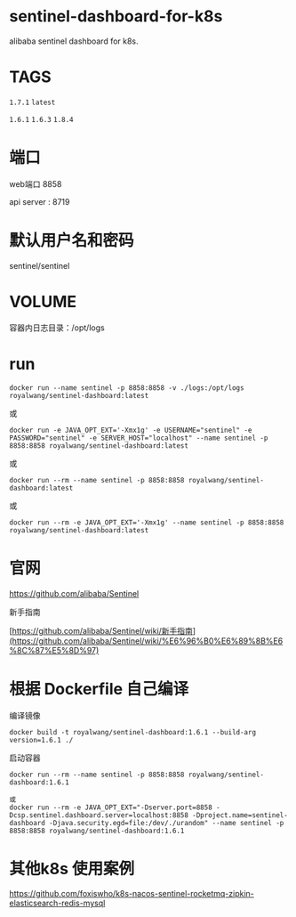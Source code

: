 # sentinel-dashboard-for-k8s
alibaba sentinel dashboard for k8s.


# TAGS

`1.7.1` `latest`

`1.6.1` `1.6.3` `1.8.4`

# 端口
web端口 8858

api server : 8719

# 默认用户名和密码
sentinel/sentinel

# VOLUME

容器内日志目录：/opt/logs

# run

```shell
docker run --name sentinel -p 8858:8858 -v ./logs:/opt/logs royalwang/sentinel-dashboard:latest
```

或

```shell
docker run -e JAVA_OPT_EXT='-Xmx1g' -e USERNAME="sentinel" -e PASSWORD="sentinel" -e SERVER_HOST="localhost" --name sentinel -p 8858:8858 royalwang/sentinel-dashboard:latest
```
或

```shell
docker run --rm --name sentinel -p 8858:8858 royalwang/sentinel-dashboard:latest
```

或

```shell
docker run --rm -e JAVA_OPT_EXT='-Xmx1g' --name sentinel -p 8858:8858 royalwang/sentinel-dashboard:latest
```

# 官网

https://github.com/alibaba/Sentinel

新手指南

[https://github.com/alibaba/Sentinel/wiki/新手指南](https://github.com/alibaba/Sentinel/wiki/%E6%96%B0%E6%89%8B%E6%8C%87%E5%8D%97)






# 根据 Dockerfile 自己编译

编译镜像

```shell
docker build -t royalwang/sentinel-dashboard:1.6.1 --build-arg version=1.6.1 ./
```

启动容器
````SHELLL
docker run --rm --name sentinel -p 8858:8858 royalwang/sentinel-dashboard:1.6.1

或
docker run --rm -e JAVA_OPT_EXT="-Dserver.port=8858 -Dcsp.sentinel.dashboard.server=localhost:8858 -Dproject.name=sentinel-dashboard -Djava.security.egd=file:/dev/./urandom" --name sentinel -p 8858:8858 royalwang/sentinel-dashboard:1.6.1
````



# 其他k8s 使用案例

https://github.com/foxiswho/k8s-nacos-sentinel-rocketmq-zipkin-elasticsearch-redis-mysql
